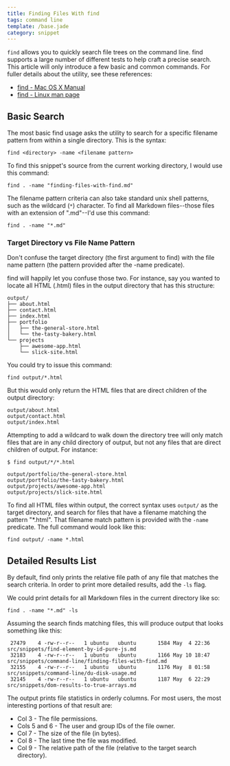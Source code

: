 ```yaml
---
title: Finding Files With find
tags: command line
template: /base.jade
category: snippet
---
```


`find` allows you to quickly search file trees on the command line. find supports a large number of different tests to help craft a precise search. This article will only introduce a few basic and common commands. For fuller details about the utility, see these references:

* [find - Mac OS X Manual](https://developer.apple.com/library/mac/documentation/Darwin/Reference/ManPages/man1/find.1.html)
* [find - Linux man page](http://linux.die.net/man/1/find)

## Basic Search

The most basic find usage asks the utility to search for a specific filename pattern from within a single directory. This is the syntax:

```
find <directory> -name <filename pattern>
```

To find this snippet's source from the current working directory, I would use this command:

```
find . -name "finding-files-with-find.md"
```

The filename pattern criteria can also take standard unix shell patterns, such as the wildcard (`*`) character. To find all Markdown files--those files with an extension of ".md"--I'd use this command:

```
find . -name "*.md"
```

### Target Directory vs File Name Pattern

Don't confuse the target directory (the first argument to find) with the file name pattern (the pattern provided after the -name predicate).

find will happily let you confuse those two. For instance, say you wanted to locate all HTML (.html) files in the output directory that has this structure:

```
output/
├── about.html
├── contact.html
├── index.html
├── portfolio
│   ├── the-general-store.html
│   └── the-tasty-bakery.html
└── projects
    ├── awesome-app.html
    └── slick-site.html
```

You could try to issue this command:

```
find output/*.html
```

But this would only return the HTML files that are direct children of the output directory:

```
output/about.html
output/contact.html
output/index.html
```

Attempting to add a wildcard to walk down the directory tree will only match files that are in any child directory of output, but not any files that are direct children of output. For instance:

```
$ find output/*/*.html

output/portfolio/the-general-store.html
output/portfolio/the-tasty-bakery.html
output/projects/awesome-app.html
output/projects/slick-site.html
```

To find all HTML files within output, the correct syntax uses `output/` as the target directory, and search for files that have a filename matching the pattern "*.html". That filename match pattern is provided with the `-name` predicate. The full command would look like this:

```
find output/ -name *.html
```

## Detailed Results List

By default, find only prints the relative file path of any file that matches the search criteria. In order to print more detailed results, add the `-ls` flag.

We could print details for all Markdown files in the current directory like so:

```
find . -name "*.md" -ls
```

Assuming the search finds matching files, this will produce output that looks something like this:

```
 27479    4 -rw-r--r--   1 ubuntu   ubuntu       1584 May  4 22:36 src/snippets/find-element-by-id-pure-js.md
 32183    4 -rw-r--r--   1 ubuntu   ubuntu       1166 May 10 18:47 src/snippets/command-line/finding-files-with-find.md
 32155    4 -rw-r--r--   1 ubuntu   ubuntu       1176 May  8 01:58 src/snippets/command-line/du-disk-usage.md
 32145    4 -rw-r--r--   1 ubuntu   ubuntu       1187 May  6 22:29 src/snippets/dom-results-to-true-arrays.md
 ```
 
 The output prints file statistics in orderly columns. For most users, the most interesting portions of that result are:
 
 * Col 3 - The file permissions.
 * Cols 5 and 6 - The user and group IDs of the file owner.
 * Col 7 - The size of the file (in bytes).
 * Col 8 - The last time the file was modified.
 * Col 9 - The relative path of the file (relative to the target search directory).
